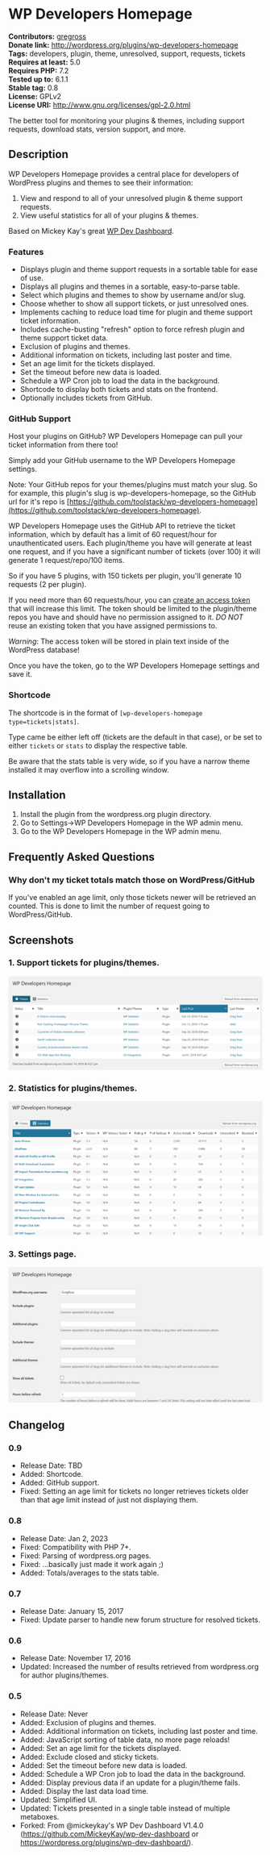 # WP Developers Homepage #
**Contributors:** [gregross](https://profiles.wordpress.org/gregross/)  
**Donate link:** http://wordpress.org/plugins/wp-developers-homepage  
**Tags:** developers, plugin, theme, unresolved, support, requests, tickets  
**Requires at least:** 5.0  
**Requires PHP:** 7.2  
**Tested up to:** 6.1.1  
**Stable tag:** 0.8  
**License:** GPLv2  
**License URI:** http://www.gnu.org/licenses/gpl-2.0.html  

The better tool for monitoring your plugins & themes, including support requests, download stats, version support, and more.

## Description ##

WP Developers Homepage provides a central place for developers of WordPress plugins and themes to see their information:

1. View and respond to all of your unresolved plugin & theme support requests.
2. View useful statistics for all of your plugins & themes.

Based on Mickey Kay's great [WP Dev Dashboard](https://wordpress.org/plugins/wp-dev-dashboard/).

### Features ###
* Displays plugin and theme support requests in a sortable table for ease of use.
* Displays all plugins and themes in a sortable, easy-to-parse table.
* Select which plugins and themes to show by username and/or slug.
* Choose whether to show all support tickets, or just unresolved ones.
* Implements caching to reduce load time for plugin and theme support ticket information.
* Includes cache-busting "refresh" option to force refresh plugin and theme support ticket data.
* Exclusion of plugins and themes.
* Additional information on tickets, including last poster and time.
* Set an age limit for the tickets displayed.
* Set the timeout before new data is loaded.
* Schedule a WP Cron job to load the data in the background.
* Shortcode to display both tickets and stats on the frontend.
* Optionally includes tickets from GitHub.

### GitHub Support ###

Host your plugins on GitHub?  WP Developers Homepage can pull your ticket information from there too!

Simply add your GitHub username to the WP Developers Homepage settings.

Note: Your GitHub repos for your themes/plugins must match your slug.  So for example, this plugin's slug is wp-developers-homepage, so the GitHub url for it's repo is [https://github.com/toolstack/wp-developers-homepage](https://github.com/toolstack/wp-developers-homepage).

WP Developers Homepage uses the GitHub API to retrieve the ticket information, which by default has a limit of 60 request/hour for unauthenticated users.  Each plugin/theme you have will generate at least one request, and if you have a significant number of tickets (over 100) it will generate 1 request/repo/100 items.

So if you have 5 plugins, with 150 tickets per plugin, you'll generate 10 requests (2 per plugin).

If you need more than 60 requests/hour, you can [create an access token](https://github.com/settings/tokens/?type=beta) that will increase this limit.  The token should be limited to the plugin/theme repos you have and should have no permission assigned to it.  *DO NOT* reuse an existing token that you have assigned permissions to.

*Warning*: The access token will be stored in plain text inside of the WordPress database!

Once you have the token, go to the WP Developers Homepage settings and save it.

### Shortcode ###

The shortcode is in the format of `[wp-developers-homepage type=tickets|stats]`.

Type came be either left off (tickets are the default in that case), or be set to either `tickets` or `stats` to display the respective table.

Be aware that the stats table is very wide, so if you have a narrow theme installed it may overflow into a scrolling window.

## Installation ##

1. Install the plugin from the wordpress.org plugin directory.
2. Go to Settings->WP Developers Homepage in the WP admin menu.
3. Go to the WP Developers Homepage in the WP admin menu.

## Frequently Asked Questions ##

### Why don't my ticket totals match those on WordPress/GitHub ###

If you've enabled an age limit, only those tickets newer will be retrieved an counted.  This is done to limit the number of request going to WordPress/GitHub.

## Screenshots ##

### 1. Support tickets for plugins/themes. ###
![Support tickets for plugins/themes.](assets/screenshot-1.png)

### 2. Statistics for plugins/themes. ###
![Statistics for plugins/themes.](assets/screenshot-2.png)

### 3. Settings page. ###
![Settings page.](assets/screenshot-3.png)


## Changelog ##
### 0.9 ###
* Release Date: TBD
* Added: Shortcode.
* Added: GitHub support.
* Fixed: Setting an age limit for tickets no longer retrieves tickets older than that age limit instead of just not displaying them.

### 0.8 ###
* Release Date: Jan 2, 2023
* Fixed: Compatibility with PHP 7+.
* Fixed: Parsing of wordpress.org pages.
* Fixed: ...basically just made it work again ;)
* Added: Totals/averages to the stats table.

### 0.7 ###
* Release Date: January 15, 2017
* Fixed: Update parser to handle new forum structure for resolved tickets.

### 0.6 ###
* Release Date: November 17, 2016
* Updated: Increased the number of results retrieved from wordpress.org for author plugins/themes.

### 0.5 ###
* Release Date: Never
* Added: Exclusion of plugins and themes.
* Added: Additional information on tickets, including last poster and time.
* Added: JavaScript sorting of table data, no more page reloads!
* Added: Set an age limit for the tickets displayed.
* Added: Exclude closed and sticky tickets.
* Added: Set the timeout before new data is loaded.
* Added: Schedule a WP Cron job to load the data in the background.
* Added: Display previous data if an update for a plugin/theme fails.
* Added: Display the last data load time.
* Updated: Simplified UI.
* Updated: Tickets presented in a single table instead of multiple metaboxes.
* Forked: From @mickeykay's WP Dev Dashboard V1.4.0 (https://github.com/MickeyKay/wp-dev-dashboard or https://wordpress.org/plugins/wp-dev-dashboard/).

